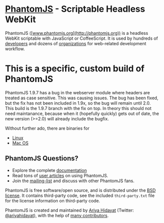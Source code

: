 # [PhantomJS](http://phantomjs.org) - Scriptable Headless WebKit

PhantomJS ([www.phantomjs.org](http://phantomjs.org)) is a headless WebKit scriptable with JavaScript or CoffeeScript. It is used by hundreds of [developers](https://github.com/ariya/phantomjs/wiki/Buzz) and dozens of [organizations](https://github.com/ariya/phantomjs/wiki/Users) for web-related development workflow.

# This is a specific, custom build of PhantomJS 

PhantomJS 1.9.7 has a bug in the webserver module where headers are treated as case sensitive.  This was causing issues.  The bug has been fixed, but the fix has not been included in 1.9x, so the bug will remain until 2.0.  This build is the 1.9.7 branch with the fix on top.  In theory this should not need maintanance, because when it (hopefully quickly) gets out of date, the new version (>=2.0) will already include the bugfix.

Without further ado, there are binaries for
- [Linux](https://raw.githubusercontent.com/jaredp/phantomjs/master/bin/phantomjs-1.9.8.custom-linux)
- [Mac OS](https://raw.githubusercontent.com/jaredp/phantomjs/master/bin/phantomjs-1.9.8.custom-mac)


## PhantomJS Questions?

- Explore the complete [documentation](https://github.com/ariya/phantomjs/wiki)
- Read tons of [user articles](https://github.com/ariya/phantomjs/wiki/Buzz) on using PhantomJS.
- Join the [mailing-list](http://groups.google.com/group/phantomjs) and discuss with other PhantomJS fans.

PhantomJS is free software/open source, and is distributed under the [BSD license](http://opensource.org/licenses/BSD-3-Clause). It contains third-party code, see the included `third-party.txt` file for the license information on third-party code.

PhantomJS is created and maintained by [Ariya Hidayat](http://ariya.ofilabs.com/about) (Twitter: [@ariyahidayat](http://twitter.com/ariyahidayat)), with the help of [many contributors](https://github.com/ariya/phantomjs/contributors).

